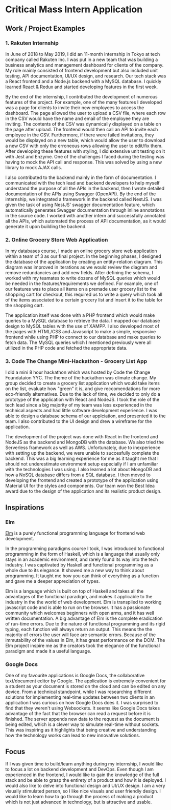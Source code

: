 # Critical Mass Intern Application

## Work / Project Examples
### 1. Rakuten Internship
In June of 2018 to May 2019, I did an 11-month internship in Tokyo at tech company called Rakuten Inc. I was put in a new team that was building a business analytics and management dashboard for clients of the company. My role mainly consisted of frontend development but also included unit testing, API documentation, UI/UX design, and research. Our tech stack was a React frontend and a Node.js backend with a MySQL database. I quickly learned React & Redux and started developing features in the first week.

By the end of the internship, I contributed the development of numerous features of the project. For example, one of the many features I developed was a page for clients to invite their new employees to access the dashboard. The page allowed the user to upload a CSV file, where each row in the CSV would have the name and email of the employee they are inviting. The contents of the CSV was dynamically displayed on a table on the page after upload. The frontend would then call an API to invite each employee in the CSV. Furthermore, if there were failed invitations, they would be displayed on a new table, which would allow the user to download a new CSV with only the erroneous rows allowing the user to edit/fix them. After developing these features with styling, I did extensive unit testing on it with Jest and Enzyme. One of the challenges I faced during the testing was having to mock the API call and response. This was solved by using a new library to mock AJAX calls.

I also contributed to the backend mainly in the form of documentation. I communicated with the tech lead and backend developers to help myself understand the purpose of all the APIs in the backend, then I wrote detailed documentation of the APIs using Swagger (OpenAPI). By the end of the internship, we integrated a framework in the backend called NestJS. I was given the task of using NestJS' swagger documentation feature, which automatically generates Swagger documentation through inline annotations in the source code. I worked with another intern and successfully annotated all the APIs, which automated the process of API documentation, as it would generate it upon building the backend.

### 2. Online Grocery Store Web Application
In my databases course, I made an online grocery store web application within a team of 3 as our final project. In the beginning phases, I designed the database of the application by creating an entity-relation diagram. This diagram was improved in iterations as we would review the diagram and remove redundancies and add new fields. After defining the schema, I worked with my teamates to write dozens of MySQL queries which would be needed in the features/requirements we defined. For example, one of our features was to place all items on a premade user grocery list to the shopping cart for checkout, this required us to write a query which took all of the items associated to a certain grocery list and insert it to the table for the shopping cart.

The application itself was done with a PHP frontend which would make queries to a MySQL database to retrieve the data. I mapped our database design to MySQL tables with the use of XAMPP. I also developed most of the pages with HTML/CSS and Javascript to make a simple, responsive frontend while using PHP to connect to our database and make queries to fetch data. The MySQL queries which I mentioned previously were all utilized in the PHP code and fetched the appropriate data.

### 3. Code The Change Mini-Hackathon - Grocery List App
I did a mini 8 hour hackathon which was hosted by Code the Change Foundataion YYC. The theme of the hackathon was climate change. My group decided to create a grocery list application which would take items on the list, evaluate how "green" it is, and give reccomendations for more eco-friendly alternatives. Due to the lack of time, we decided to only do a prototype of the application with React and NodeJS. I took the role of the tech lead since a big majority of my team was less experienced in the technical aspects and had little software development experience. I was able to design a database schema of our applciation, and presented it to the team. I also contributed to the UI design and drew a wireframe for the application.

The development of the project was done with React in the frontend and NodeJS as the backend and MongoDB with the database. We also tried the Serverless framework as well as AWS. Unfortunately, due to inexperience with setting up the backend, we were unable to succesfully complete the backend. This was a big learning experience for me as it taught me that I should not underestimate environment setup especially if I am unfamiliar with the technologies I was using. I also learned a lot about MongoDB and how a NoSQL database differs from a SQL database. I then moved to developing the frontend and created a prototype of the application using Material UI for the styles and components. Our team won the Best Idea award due to the design of the application and its realistic product design.

## Inspirations
### Elm
[Elm](https://elm-lang.org/) is a purely functional programming language for frontend web development.

In the programming paradigms course I took, I was introduced to functional programming in the form of Haskell, which is a language that usually only stays in an academic environment, and rarely found its way into the tech industry. I was captivated by Haskell and functional programming as a whole due to its elegance. It showed me a new way to think about programming. It taught me how you can think of everything as a function and gave me a deeper appreciation of types.

Elm is a language which is built on top of Haskell and takes all the advantages of the functional paradigm, and makes it applicable to the industry in the the world of web development. Elm is transpiled to working javascript code and is able to run on the browser. It has a passionate community which welcomes beginners with open arms, and it has well written documentation. A big advantage of Elm is the complete eradication of run-time errors. Due to the nature of functional programming and its rigid typing, each function will always return an output. This means the the majority of errors the user will face are semantic errors. Because of the immutability of the values in Elm, it has great performance on the DOM. The Elm project inspire me as the creators took the elegance of the functional paradigm and made it a useful language.

### Google Docs
One of my favourite applications is Google Docs, the collaborative text/document editor by Google. The application is extremely convenient for a student as your document is stored on the cloud and can be edited on any device. From a technical standpoint, while I was researching different solutions for implementing real-time updates between two clients in an application I was curious on how Google Docs does it. I was surprised to find that they weren't using Websockets. It seems like Google Docs takes advantage of the fact that the browser can read a request before it is finished. The server appends new data to the request as the document is being edited, which is a clever way to simulate real-time without sockets. This was inspiring as it highlights that being creative and understanding how the technology works can lead to new innovative solutions.

## Focus
If I was given time to build/learn anything during my internship, I would like to focus a lot on backend development and DevOps. Even though I am experienced in the frontend, I would like to gain the knowledge of the full stack and be able to grasp the entirety of a product and how it is deployed. I would also like to delve into functional design and UI/UX design. I am a very visually stimulated person, so I like nice visuals and user friendly design. I would like to learn how to go through the process of making a product which is not just advanced in technology, but is attractive and usable.
